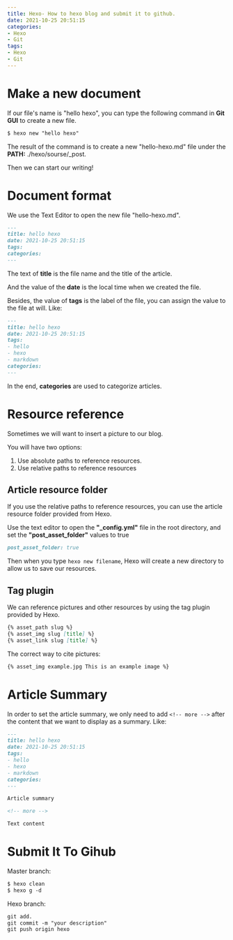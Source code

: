 ```yaml
---
title: Hexo- How to hexo blog and submit it to github.
date: 2021-10-25 20:51:15
categories:
- Hexo
- Git
tags: 
- Hexo
- Git
---
```


# Make a new document

If our file's name is "hello hexo", you can type the following command in **Git GUI** to create  a new file.



```markdown
$ hexo new "hello hexo"
```



The result of the command is to create a new "hello-hexo.md" file under the **PATH:** ./hexo/sourse/_post.



Then we can start our writing!



# Document format

We use the Text Editor to open the new file "hello-hexo.md".



```markdown
---
title: hello hexo
date: 2021-10-25 20:51:15
tags: 
categories: 
---
```



The text of **title** is the file name and the title of the article.



And the value of the **date** is the local time when we created the file.



Besides, the value of **tags** is the label of the file, you can assign the value to the file at will. Like:



```markdown
---
title: hello hexo
date: 2021-10-25 20:51:15
tags: 
- hello
- hexo
- markdown
categories: 
---
```



In the end, **categories** are used to categorize articles.



# Resource reference

Sometimes we will want to insert a picture to our blog.



You will have two options:



1. Use absolute paths to reference resources.
2. Use relative paths to reference resources



## Article resource folder

If you use the relative paths to reference resources, you can use the article resource folder provided from Hexo.



Use the text editor to open the **"_config.yml"** file in the root directory, and set the **"post_asset_folder"**  values to true



```markdown
post_asset_folder: true
```



Then when you type `hexo new filename`, Hexo will create a new directory to allow us to save our resources.



## Tag plugin

We can reference pictures and other resources by using the tag plugin provided by Hexo.



```markdown
{% asset_path slug %}
{% asset_img slug [title] %}
{% asset_link slug [title] %}
```



The correct way to cite pictures:



```markdown
{% asset_img example.jpg This is an example image %}
```



# Article Summary

In order to set the article summary, we only need to add `<!-- more -->` after the content that we want to display as a summary. Like:



```markdown
---
title: hello hexo
date: 2021-10-25 20:51:15
tags: 
- hello
- hexo
- markdown
categories: 
---

Article summary

<!-- more -->

Text content
```



# Submit It To Gihub

Master branch:



```markdown
$ hexo clean
$ hexo g -d
```



Hexo branch:



```markdown
git add.
git commit -m "your description"
git push origin hexo
```

